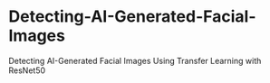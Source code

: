 # Detecting-AI-Generated-Facial-Images
Detecting AI-Generated Facial Images Using Transfer Learning with ResNet50
